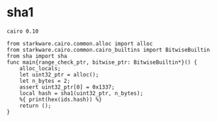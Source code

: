 # sha1
```cairo 0.10```
```
from starkware.cairo.common.alloc import alloc
from starkware.cairo.common.cairo_builtins import BitwiseBuiltin
from sha import sha
func main{range_check_ptr, bitwise_ptr: BitwiseBuiltin*}() {
    alloc_locals;
    let uint32_ptr = alloc();
    let n_bytes = 2;
    assert uint32_ptr[0] = 0x1337;
    local hash = sha1(uint32_ptr, n_bytes);
    %{ print(hex(ids.hash)) %}
    return ();
}
```
